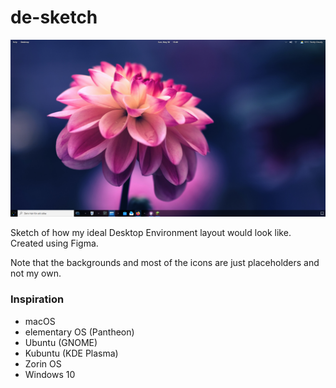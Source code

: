 # de-sketch
![Sketch](DE%20sketch%20-%20desktop.png)

Sketch of how my ideal Desktop Environment layout would look like. Created using Figma.

Note that the backgrounds and most of the icons are just placeholders and not my own.

### Inspiration
- macOS
- elementary OS (Pantheon)
- Ubuntu (GNOME)
- Kubuntu (KDE Plasma)
- Zorin OS
- Windows 10
